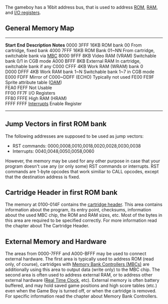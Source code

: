 The gameboy has a 16bit address bus, that is used to address
[ROM](ROM "wikilink"), [RAM](RAM "wikilink"), and [I/O
registers](I/O_registers "wikilink").

General Memory Map
------------------

  ----------- --------- ----------------------------------------------------- -------------------------------------------------------------------------------
  **Start**   **End**   **Description**                                       **Notes**
  0000        3FFF      16KB ROM bank 00                                      From cartridge, fixed bank
  4000        7FFF      16KB ROM Bank 01\~NN                                  From cartridge, switchable bank via [MBC](Memory_Bank_Controllers "wikilink")
  8000        9FFF      8KB Video RAM (VRAM)                                  Switchable bank 0/1 in CGB mode
  A000        BFFF      8KB External RAM                                      In cartridge, switchable bank if any
  C000        CFFF      4KB Work RAM (WRAM) bank 0                            
  D000        DFFF      4KB Work RAM bank 1\~N                                Switchable bank 1\~7 in CGB mode
  E000        FDFF      Mirror of C000\~DDFF (ECHO)                           Typically not used
  FE00        FE9F      Sprite attribute table ([OAM](OAM "wikilink"))        
  FEA0        FEFF      Not Usable                                            
  FF00        FF7F      I/O Registers                                         
  FF80        FFFE      High RAM (HRAM)                                       
  FFFF        FFFF      [Interrupts](Interrupts "wikilink") Enable Register   
  ----------- --------- ----------------------------------------------------- -------------------------------------------------------------------------------

Jump Vectors in first ROM bank
------------------------------

The following addresses are supposed to be used as jump vectors:

-   RST commands: 0000,0008,0010,0018,0020,0028,0030,0038
-   Interrupts: 0040,0048,0050,0058,0060

However, the memory may be used for any other purpose in case that your
program doesn\'t use any (or only some) RST commands or interrupts. RST
commands are 1-byte opcodes that work similiar to CALL opcodes, except
that the destination address is fixed.

Cartridge Header in first ROM bank
----------------------------------

The memory at 0100-014F contains the [cartridge
header](The_Cartridge_Header "wikilink"). This area contains information
about the program, its entry point, checksums, information about the
used MBC chip, the ROM and RAM sizes, etc. Most of the bytes in this
area are required to be specified correctly. For more information read
the chapter about The Cartridge Header.

External Memory and Hardware
----------------------------

The areas from 0000-7FFF and A000-BFFF may be used to connect external
hardware. The first area is typically used to address ROM (read only, of
course), cartridges with [Memory Bank Controllers
(MBCs)](Memory_Bank_Controllers "wikilink") are additionally using this
area to output data (write only) to the MBC chip. The second area is
often used to address external RAM, or to address other external
hardware ([Real Time Clock](RTC "wikilink"), etc). External memory is
often battery buffered, and may hold saved game positions and high score
tables (etc.) even when the Game Boy is turned off, or when the
cartridge is removed. For specific information read the chapter about
Memory Bank Controllers.

